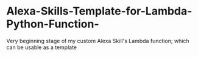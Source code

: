 # Alexa-Skills-Template-for-Lambda-Python-Function-
Very beginning stage of my custom Alexa Skill's Lambda function; which can be usable as a template
